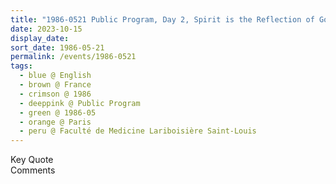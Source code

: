 ```yaml
---
title: "1986-0521 Public Program, Day 2, Spirit is the Reflection of God Almighty within Us, Faculté de Medicine Lariboisière Saint-Louis, Université Paris Diderot (Paris 7), 10 Avenue de Verdun, Paris, France"
date: 2023-10-15
display_date: 
sort_date: 1986-05-21
permalink: /events/1986-0521
tags:
  - blue @ English
  - brown @ France
  - crimson @ 1986
  - deeppink @ Public Program
  - green @ 1986-05
  - orange @ Paris
  - peru @ Faculté de Medicine Lariboisière Saint-Louis
---
```


<wave-list>
  <list-title color="green" width="75">Key Quote</list-title>
  <list-item color="BlanchedAlmond"  width="200"></list-item>
  <list-item color="Lavender"></list-item>
  <list-item color="BlanchedAlmond"></list-item>
</wave-list>

<br>

<wave-list>
  <list-title color="green" width="75">Comments</list-title>
  <list-item color="BlanchedAlmond"  width="200"></list-item>
  <list-item color="Lavender"></list-item>
  <list-item color="BlanchedAlmond"></list-item>
</wave-list>